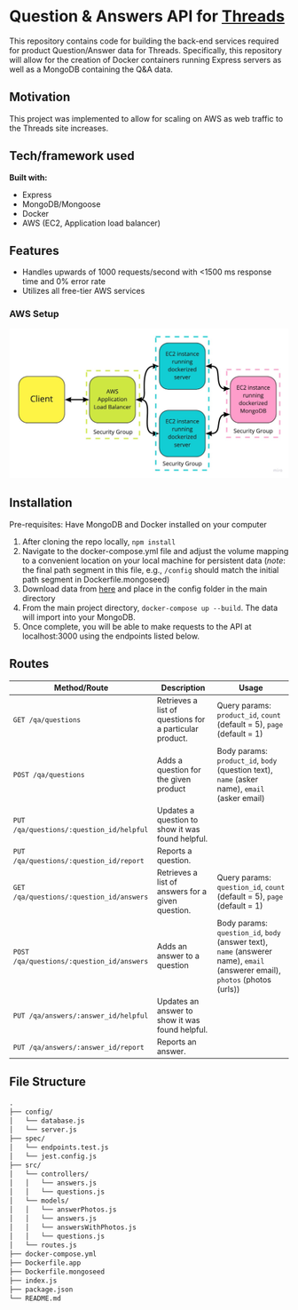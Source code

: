 # Question & Answers API for <a href="https://github.com/DBdirtbags/threads">Threads</a>
This repository contains code for building the back-end services required for product Question/Answer data for Threads. Specifically, this repository will allow for the creation of Docker containers running Express servers as well as a MongoDB containing the Q&A data.

## Motivation
This project was implemented to allow for scaling on AWS as web traffic to the Threads site increases.

## Tech/framework used
<b>Built with:</b>
- Express
- MongoDB/Mongoose
- Docker
- AWS (EC2, Application load balancer)

## Features
- Handles upwards of 1000 requests/second with <1500 ms response time and 0% error rate
- Utilizes all free-tier AWS services

### AWS Setup
<p align='center'>
  <img src='screenshots/AWSSetup.jpg'/>
</p>

## Installation
Pre-requisites: Have MongoDB and Docker installed on your computer
1) After cloning the repo locally, `npm install`
2) Navigate to the docker-compose.yml file and adjust the volume mapping to a convenient location on your local machine for persistent data (_note_: the final path segment in this file, e.g., `/config` should match the initial path segment in Dockerfile.mongoseed)
3) Download data from <a href="https://drive.google.com/drive/folders/1vfzht2I5zikW0KW4Cfa5v92iYNaJ5D7w?usp=sharing">here</a> and place in the config folder in the main directory
3) From the main project directory, `docker-compose up --build`. The data will import into your MongoDB.
4) Once complete, you will be able to make requests to the API at localhost:3000 using the endpoints listed below.

## Routes
| Method/Route | Description | Usage
| ------- | ----------- | ---- |
| `GET /qa/questions` | Retrieves a list of questions for a particular product. | Query params: `product_id`, `count` (default = 5), `page` (default = 1) |
| `POST /qa/questions` | Adds a question for the given product | Body params: `product_id`, `body` (question text), `name` (asker name), `email` (asker email) |
| `PUT /qa/questions/:question_id/helpful` | Updates a question to show it was found helpful. | |
| `PUT /qa/questions/:question_id/report` | Reports a question. | |
| `GET /qa/questions/:question_id/answers` | Retrieves a list of answers for a given question. | Query params: `question_id`, `count` (default = 5), `page` (default = 1) |
| `POST /qa/questions/:question_id/answers` | Adds an answer to a question | Body params: `question_id`, `body` (answer text), `name` (answerer name), `email` (answerer email), `photos` (photos (urls)) |
| `PUT /qa/answers/:answer_id/helpful` | Updates an answer to show it was found helpful. | |
| `PUT /qa/answers/:answer_id/report` | Reports an answer. |  |


## File Structure
```
.
├── config/
│   └── database.js
│   └── server.js
├── spec/
│   └── endpoints.test.js
│   └── jest.config.js
├── src/
│   └── controllers/
│   │   └── answers.js
│   │   └── questions.js
│   └── models/
│   │   └── answerPhotos.js
│   │   └── answers.js
│   │   └── answersWithPhotos.js
│   │   └── questions.js
│   └── routes.js
├── docker-compose.yml
├── Dockerfile.app
├── Dockerfile.mongoseed
├── index.js
├── package.json
└── README.md
```
